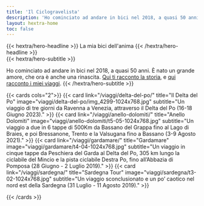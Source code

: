 ```yaml
---
title: 'Il Ciclogravelista'
description: 'Ho cominciato ad andare in bici nel 2018, a quasi 50 anni. È nato un grande amore, e poi una rinascita'
layout: hextra-home
toc: false
---
```




<div class="mt-6 mb-6">
{{< hextra/hero-headline >}}
  La mia bici dell'anima
{{< /hextra/hero-headline >}}
</div>

<div class="mb-12">
{{< hextra/hero-subtitle >}}

 Ho cominciato ad andare in bici nel 2018, a quasi 50 anni. 
È nato un grande amore, che ora è anche una rinascita. 
 <a href="/la-mia-bici-dell-anima">Qui ti racconto la storia</a>, e <a href="/viaggi">qui racconto i miei viaggi</a>.
{{< /hextra/hero-subtitle >}}
</div>

{{< cards cols="2">}}
  {{< card link="/viaggi/delta-del-po/" title="Il Delta del Po" image="viaggi/delta-del-po/img_4299-1024x768.jpg" subtitle="Un viaggio di tre giorni da Ravenna a Venezia, attraverso il Delta del Po (16-18 Giugno 2023)." >}}
  {{< card link="/viaggi/anello-dolomiti/" title="Anello Dolomiti" image="viaggi/anello-dolomiti/t5-05-1024x768.jpg" subtitle="Un viaggio a due in 6 tappe di 500Km da Bassano del Grappa fino al Lago di Braies, e poi Bressanone, Trento e la Valsugana fino a Bassano (3-9 Agosto 2021)." >}}
  {{< card link="/viaggi/gardamare/" title="Gardamare" image="viaggi/gardamare/t4-04-1024x768.jpg" subtitle="Un viaggio in cinque tappe da Peschiera del Garda al Delta del Po, 305 km lungo la ciclabile del Mincio e la pista ciclabile Destra Po, fino all’Abbazia di Pomposa (28 Giugno - 2 Luglio 2019)." >}}
  {{< card link="/viaggi/sardegna/" title="Sardegna Tour" image="viaggi/sardegna/t3-02-1024x768.jpg" subtitle="Un viaggio sconclusionato e un po’ caotico nel nord est della Sardegna (31 Luglio - 11 Agosto 2019)." >}}
  
{{< /cards >}}


